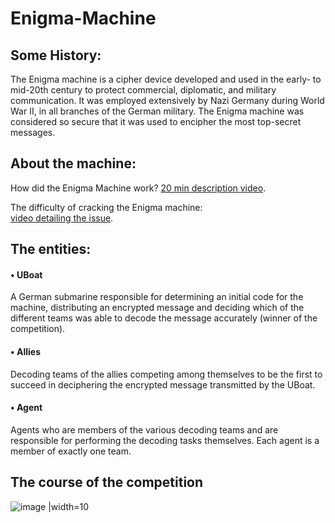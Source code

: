 # Enigma-Machine

## Some History:
The Enigma machine is a cipher device developed and used in the early- to mid-20th century to protect commercial, diplomatic, and military communication.
It was employed extensively by Nazi Germany during World War II, in all branches of the German military.
The Enigma machine was considered so secure that it was used to encipher the most top-secret messages.

## About the machine:
How did the Enigma Machine work? [20 min description video](https://www.youtube.com/watch?v=ybkkiGtJmkM).

The difficulty of cracking the Enigma machine:  
[video detailing the issue](https://www.youtube.com/watch?v=G2_Q9FoD-oQ).

## The entities:
#### • UBoat 
A German submarine responsible for determining an initial code for the machine, distributing an encrypted message and deciding which of the different teams was able to decode the message accurately (winner of the competition).

#### • Allies  
Decoding teams of the allies competing among themselves to be the first to succeed in deciphering the encrypted message transmitted by the UBoat.

#### • Agent
Agents who are members of the various decoding teams and are responsible for performing the decoding tasks themselves. Each agent is a member of exactly one team.


## The course of the competition

![image](https://user-images.githubusercontent.com/103381319/200264372-8cab3ec2-8730-4cc7-9b2a-b97e85c572ef.png) |width=10



